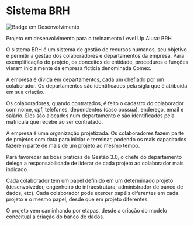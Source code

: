 # Sistema BRH 
![Badge em Desenvolvimento](http://img.shields.io/static/v1?label=STATUS&message=EM%20DESENVOLVIMENTO&color=GREEN&style=for-the-badge)


Projeto em desenvolvimento para o treinamento Level Up Alura: BRH

O sistema BRH é um sistema de gestão de recursos humanos, seu objetivo é permitir a gestão dos colaboradores e departamentos da empresa.
Para exemplificação do projeto, os conceitos de entidade, procedures e funções vieram inicialmente da empresa ficticia denominada Comex.

A empresa é divida em departamentos, cada um chefiado por um colaborador. Os departamentos são identificados pela sigla que é atribuída em sua criação.

Os colaboradores, quando contratados, é feito o cadastro do colaborador com nome, cpf, telefones, dependentes (caso possua), endereço, email e salário. Eles são alocados num departamento e são identificados pela matrícula que recebe ao ser contratado.

A empresa é uma organização projetizada. Os colaboradores fazem parte de projetos com data para iniciar e terminar, podendo os mais capacitados fazerem parte de mais de um projeto ao mesmo tempo.

Para favorecer as boas práticas de Gestão 3.0, o chefe do departamento delega a responsabilidade de liderar de cada projeto ao colaborador mais indicado.

Cada colaborador tem um papel definido em um determinado projeto (desenvolvedor, engenheiro de infraestrutura, administrador de banco de dados, etc). Cada colaborador pode exercer papéis diferentes em cada projeto e o mesmo papel, desde que em projeto diferentes.

O projeto vem caminhando por etapas, desde a criação do modelo conceitual a criação do banco de dados.
